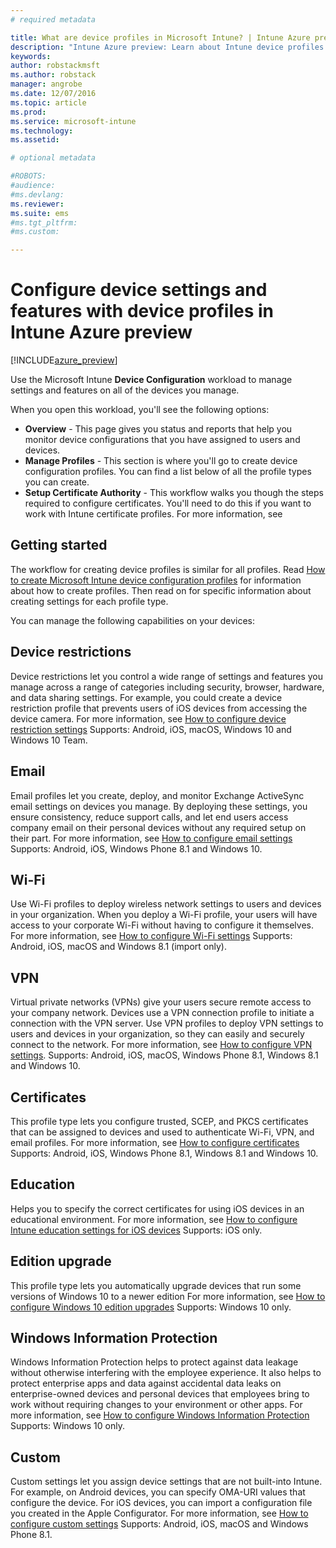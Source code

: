 ```yaml
---
# required metadata

title: What are device profiles in Microsoft Intune? | Intune Azure preview | Microsoft Docs
description: "Intune Azure preview: Learn about Intune device profiles and how they can help manage and protect devices in your company."
keywords:
author: robstackmsftms.author: robstack
manager: angrobe
ms.date: 12/07/2016
ms.topic: article
ms.prod:
ms.service: microsoft-intune
ms.technology:
ms.assetid:

# optional metadata

#ROBOTS:
#audience:
#ms.devlang:
ms.reviewer:
ms.suite: ems
#ms.tgt_pltfrm:
#ms.custom:

---
```


# Configure device settings and features with device profiles in Intune Azure preview
<!--- This topic doesn't really answer the topic title: What are device profiles?" It needs to answer that question, then it can go on to discuss what profiles are in Intune and how to use them. Linda--->

[!INCLUDE[azure_preview](../includes/azure_preview.md)]

Use the Microsoft Intune **Device Configuration** workload to manage settings and features on all of the devices you manage.

When you open this workload, you'll see the following options:

- **Overview** - This page gives you status and reports that help you monitor device configurations that you have assigned to users and devices.
- **Manage Profiles** - This section is where you'll go to create device configuration profiles. You can find a list below of all the profile types you can create.
- **Setup Certificate Authority** - This workflow walks you though the steps required to configure certificates. You'll need to do this if you want to work with Intune certificate profiles. For more information, see []()

## Getting started

The workflow for creating device profiles is similar for all profiles. Read [How to create Microsoft Intune device configuration profiles](/intune-azure/configure-devices/how-to-create-device-profiles) for information about how to create profiles. Then read on for specific information about creating settings for each profile type.

You can manage the following capabilities on your devices:

## Device restrictions
Device restrictions let you control a wide range of settings and features you manage across a range of categories including security, browser, hardware, and data sharing settings. For example, you could create a device restriction profile that prevents users of iOS devices from accessing the device camera.
For more information, see [How to configure device restriction settings](how-to-configure-device-restrictions.md)
Supports: Android, iOS, macOS, Windows 10 and Windows 10 Team.

## Email
Email profiles let you create, deploy, and monitor Exchange ActiveSync email settings on devices you manage. By deploying these settings, you ensure consistency, reduce support calls, and let end users access company email on their personal devices without any required setup on their part.
For more information, see [How to configure email settings](how-to-configure-email-settings.md)
Supports: Android, iOS, Windows Phone 8.1 and Windows 10.

## Wi-Fi
Use Wi-Fi profiles to deploy wireless network settings to users and devices in your organization. When you deploy a Wi-Fi profile, your users will have access to your corporate Wi-Fi without having to configure it themselves.
For more information, see [How to configure Wi-Fi settings](how-to-configure-wi-fi-settings.md)
Supports: Android, iOS, macOS and Windows 8.1 (import only).

## VPN
Virtual private networks (VPNs) give your users secure remote access to your company network. Devices use a VPN connection profile to initiate a connection with the VPN server. Use VPN profiles to deploy VPN settings to users and devices in your organization, so they can easily and securely connect to the network.
For more information, see [How to configure VPN settings](how-to-configure-vpn-settings.md).
Supports: Android, iOS, macOS, Windows Phone 8.1, Windows 8.1 and Windows 10.

## Certificates
This profile type lets you configure trusted, SCEP, and PKCS certificates that can be assigned to devices and used to authenticate Wi-Fi, VPN, and email profiles.
For more information, see [How to configure certificates](how-to-configure-certificates.md)
Supports: Android, iOS, Windows Phone 8.1, Windows 8.1 and Windows 10.

## Education
Helps you to specify the correct certificates for using iOS devices in an educational environment.
For more information, see [How to configure Intune education settings for iOS devices](education-settings-for-ios.md)
Supports: iOS only.

## Edition upgrade
This profile type lets you automatically upgrade devices that run some versions of Windows 10 to a newer edition
For more information, see [How to configure Windows 10 edition upgrades](how-to-configure-windows-10-edition-upgrade.md)
Supports: Windows 10 only.

## Windows Information Protection
Windows Information Protection helps to protect against data leakage without otherwise interfering with the employee experience. It also helps to protect enterprise apps and data against accidental data leaks on enterprise-owned devices and personal devices that employees bring to work without requiring changes to your environment or other apps.
For more information, see [How to configure Windows Information Protection](how-to-configure-windows-information-protection.md)
Supports: Windows 10 only.

## Custom
Custom settings let you assign device settings that are not built-into Intune. For example, on Android devices, you can specify OMA-URI values that configure the device. For iOS devices, you can import a configuration file you created in the Apple Configurator.
For more information, see [How to configure custom settings](how-to-configure-custom-settings.md)
Supports: Android, iOS, macOS and Windows Phone 8.1.
